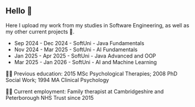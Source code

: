 ## Hello 👋 
Here I upload my work from my studies in Software Engineering, as well as my other current projects 🚀.
- Sep 2024 - Dec 2024 - SoftUni - Java Fundamentals
- Nov 2024 - Mar 2025 - SoftUni - AI Fundamentals
- Jan 2025 - Apr 2025 - SoftUni - Java Advanced and OOP
- Mar 2025 - Jan 2026 - SoftUni - AI and Machine Learning

👨‍🎓 Previous education: 2015 MSc Psychological Therapies; 2008 PhD Social Work; 1994 MA Clinical Psychology

🧑‍💼 Current employment: Family therapist at Cambridgeshire and Peterborough NHS Trust since 2015

<!--
**tproykov/tproykov** is a ✨ _special_ ✨ repository because its `README.md` (this file) appears on your GitHub profile.

Here are some ideas to get you started:

- 🔭 I’m currently working on ...
- 🌱 I’m currently learning ...
- 👯 I’m looking to collaborate on ...
- 🤔 I’m looking for help with ...
- 💬 Ask me about ...
- 📫 How to reach me: ...
- 😄 Pronouns: ...
- ⚡ Fun fact: ...
-->

